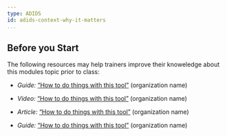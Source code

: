 ```yaml
---
type: ADIDS
id: adids-context-why-it-matters
...
```


## Before you Start

The following resources may help trainers improve their knoweledge about this modules topic prior to class:

   * *Guide:* [“How to do things with this tool”](https://link.com) (organization name)

  * *Video:* [“How to do things with this tool”](https://link.com) (organization name)

  * *Article:* [“How to do things with this tool”](https://link.com) (organization name)

  * *Guide:* [“How to do things with this tool”](https://link.com) (organization name)
